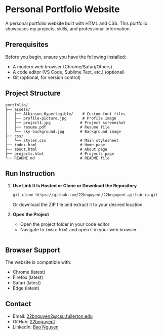 # Personal Portfolio Website

A personal portfolio website built with HTML and CSS. This portfolio showcases my projects, skills, and professional information.

## Prerequisites

Before you begin, ensure you have the following installed:
- A modern web browser (Chrome/Safari/Others)
- A code editor (VS Code, Sublime Text, etc.) (optional)
- Git (optional, for version control)

## Project Structure

```
portfolio/
├── assets/
│   ├── Atkinson_Hyperlegible/    # Custom font files
│   ├── profile-picture.jpg       # Profile image
│   ├── project1.jpg             # Project screenshot
│   ├── resume.pdf               # Resume file
│   └── sky-background.jpg       # Background image
├── css/
│   └── styles.css               # Main stylesheet
├── index.html                   # Home page
├── about.html                   # About page
├── projects.html                # Projects page
└── README.md                    # README file
```

## Run Instruction

1. **Use Link It Is Hosted or Clone or Download the Repository**
   ```bash
   git clone https://github.com/22bnguyent/22bnguyent.github.io.git
   ```
   Or download the ZIP file and extract it to your desired location.

2. **Open the Project**
   - Open the project folder in your code editor
   - Navigate to `index.html` and open it in your web browser
     ```

## Browser Support

The website is compatible with:
- Chrome (latest)
- Firefox (latest)
- Safari (latest)
- Edge (latest)

## Contact

- Email: 22bnguyen2@csu.fullerton.edu
- GitHub: [22bnguyent](https://github.com/22bnguyent)
- LinkedIn: [Bao Nguyen](https://www.linkedin.com/in/bao-nguyen-7b8330348/)
